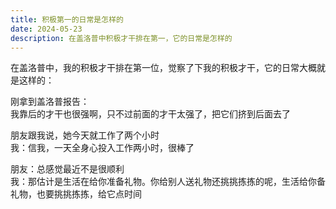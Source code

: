 ```yaml
---
title: 积极第一的日常是怎样的
date: 2024-05-23
description: 在盖洛普中积极才干排在第一，它的日常是怎样的
---
```


在盖洛普中，我的积极才干排在第一位，觉察了下我的积极才干，它的日常大概就是这样的：

刚拿到盖洛普报告：    
我靠后的才干也很强啊，只不过前面的才干太强了，把它们挤到后面去了

朋友跟我说，她今天就工作了两个小时     
我：信我，一天全身心投入工作两小时，很棒了

朋友：总感觉最近不是很顺利   
我：那估计是生活在给你准备礼物。你给别人送礼物还挑挑拣拣的呢，生活给你备礼物，也要挑挑拣拣，给它点时间